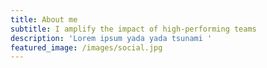 ```yaml
---
title: About me
subtitle: I amplify the impact of high-performing teams
description: 'Lorem ipsum yada yada tsunami '
featured_image: /images/social.jpg
---
```

